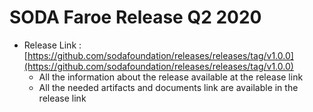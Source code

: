 # SODA Faroe Release Q2 2020

 - Release Link : [https://github.com/sodafoundation/releases/releases/tag/v1.0.0](https://github.com/sodafoundation/releases/releases/tag/v1.0.0)
	 - All the information about the release available at the release link
	 - All the needed artifacts and documents link are available in the release link
